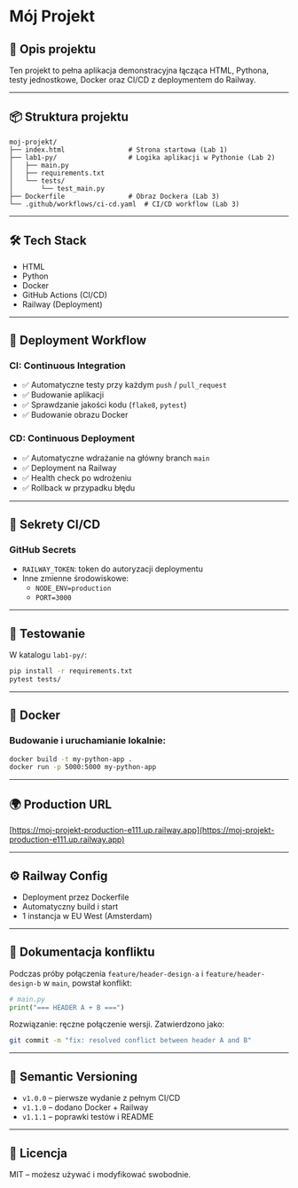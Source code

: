# Mój Projekt

## 🧾 Opis projektu
Ten projekt to pełna aplikacja demonstracyjna łącząca HTML, Pythona, testy jednostkowe, Docker oraz CI/CD z deploymentem do Railway.

---

## 📦 Struktura projektu

```
moj-projekt/
├── index.html                # Strona startowa (Lab 1)
├── lab1-py/                  # Logika aplikacji w Pythonie (Lab 2)
│   ├── main.py
│   ├── requirements.txt
│   └── tests/
│       └── test_main.py
├── Dockerfile                # Obraz Dockera (Lab 3)
└── .github/workflows/ci-cd.yaml  # CI/CD workflow (Lab 3)
```

---

## 🛠 Tech Stack
- HTML
- Python
- Docker
- GitHub Actions (CI/CD)
- Railway (Deployment)

---

## 🚀 Deployment Workflow

### CI: Continuous Integration
- ✅ Automatyczne testy przy każdym `push` / `pull_request`
- ✅ Budowanie aplikacji
- ✅ Sprawdzanie jakości kodu (`flake8`, `pytest`)
- ✅ Budowanie obrazu Docker

### CD: Continuous Deployment
- ✅ Automatyczne wdrażanie na główny branch `main`
- ✅ Deployment na Railway
- ✅ Health check po wdrożeniu
- ✅ Rollback w przypadku błędu

---

## 🔐 Sekrety CI/CD

### GitHub Secrets
- `RAILWAY_TOKEN`: token do autoryzacji deploymentu
- Inne zmienne środowiskowe:
  - `NODE_ENV=production`
  - `PORT=3000`

---

## 🧪 Testowanie

W katalogu `lab1-py/`:

```bash
pip install -r requirements.txt
pytest tests/
```

---

## 🐳 Docker

### Budowanie i uruchamianie lokalnie:

```bash
docker build -t my-python-app .
docker run -p 5000:5000 my-python-app
```

---

## 🌍 Production URL

[https://moj-projekt-production-e111.up.railway.app](https://moj-projekt-production-e111.up.railway.app)

---

## ⚙️ Railway Config

- Deployment przez Dockerfile
- Automatyczny build i start
- 1 instancja w EU West (Amsterdam)

---

## 📘 Dokumentacja konfliktu

Podczas próby połączenia `feature/header-design-a` i `feature/header-design-b` w `main`, powstał konflikt:

```python
# main.py
print("=== HEADER A + B ===")
```

Rozwiązanie: ręczne połączenie wersji. Zatwierdzono jako:

```bash
git commit -m "fix: resolved conflict between header A and B"
```

---

## 📌 Semantic Versioning

- `v1.0.0` – pierwsze wydanie z pełnym CI/CD
- `v1.1.0` – dodano Docker + Railway
- `v1.1.1` – poprawki testów i README

---

## 📄 Licencja

MIT – możesz używać i modyfikować swobodnie.